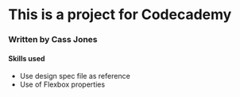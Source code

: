 # This is a project for Codecademy

### Written by Cass Jones

#### Skills used

- Use design spec file as reference
- Use of Flexbox properties
